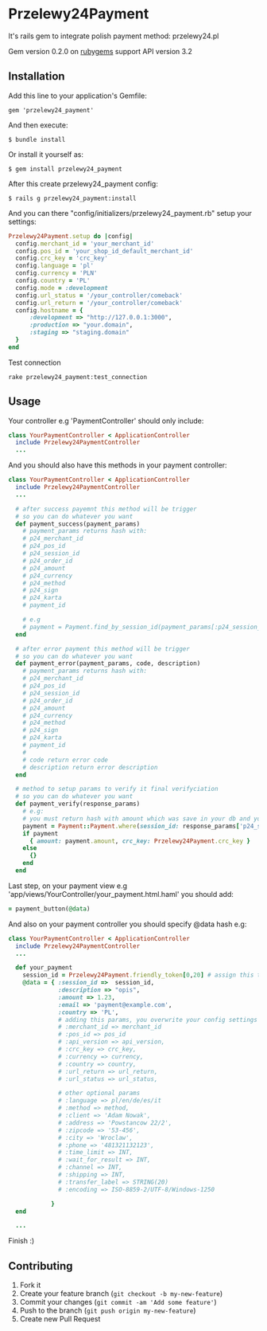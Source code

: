 # Przelewy24Payment

It's rails gem to integrate polish payment method: przelewy24.pl

Gem version 0.2.0 on [rubygems](https://rubygems.org/gems/przelewy24_payment) support API version 3.2

## Installation

Add this line to your application's Gemfile:

    gem 'przelewy24_payment'

And then execute:

    $ bundle install

Or install it yourself as:

    $ gem install przelewy24_payment

After this create przelewy24_payment config:

    $ rails g przelewy24_payment:install

And you can there "config/initializers/przelewy24_payment.rb" setup your settings:

```ruby
Przelewy24Payment.setup do |config|
  config.merchant_id = 'your_merchant_id'
  config.pos_id = 'your_shop_id_default_merchant_id'
  config.crc_key = 'crc_key'
  config.language = 'pl'
  config.currency = 'PLN'
  config.country = 'PL'
  config.mode = :development
  config.url_status = '/your_controller/comeback'
  config.url_return = '/your_controller/comeback'
  config.hostname = {
      :development => "http://127.0.0.1:3000",
      :production => "your.domain",
      :staging => "staging.domain"
  }
end

```

Test connection
```
rake przelewy24_payment:test_connection
```
## Usage

Your controller e.g 'PaymentController' should only include:

```ruby
class YourPaymentController < ApplicationController
  include Przelewy24PaymentController
  ...
```

And you should also have this methods in your payment controller:

```ruby
class YourPaymentController < ApplicationController
  include Przelewy24PaymentController
  ...

  # after success payemnt this method will be trigger
  # so you can do whatever you want
  def payment_success(payment_params)
    # payment_params returns hash with:
    # p24_merchant_id
    # p24_pos_id
    # p24_session_id
    # p24_order_id
    # p24_amount
    # p24_currency
    # p24_method
    # p24_sign
    # p24_karta
    # payment_id

    # e.g
    # payment = Payment.find_by_session_id(payment_params[:p24_session_id])
  end

  # after error payment this method will be trigger
  # so you can do whatever you want
  def payment_error(payment_params, code, description)
    # payment_params returns hash with:
    # p24_merchant_id
    # p24_pos_id
    # p24_session_id
    # p24_order_id
    # p24_amount
    # p24_currency
    # p24_method
    # p24_sign
    # p24_karta
    # payment_id
    #
    # code return error code
    # description return error description
  end

  # method to setup params to verify it final verifyciation
  # so you can do whatever you want
  def payment_verify(response_params)
    # e.g:
    # you must return hash with amount which was save in your db and your crc_key
    payment = Payment::Payment.where(session_id: response_params['p24_session_id']).first
    if payment
      { amount: payment.amount, crc_key: Przelewy24Payment.crc_key }
    else
      {}
    end
  end
```

Last step, on your payment view e.g 'app/views/YourController/your_payment.html.haml' you should add:

```ruby
= payment_button(@data)
```

And also on your payment controller you should specify @data hash e.g:

```ruby
class YourPaymentController < ApplicationController
  include Przelewy24PaymentController
  ...

  def your_payment
    session_id = Przelewy24Payment.friendly_token[0,20] # assign this to payment
    @data = { :session_id =>  session_id,
              :description => "opis",
              :amount => 1.23,
              :email => 'payment@example.com',
              :country => 'PL',
              # adding this params, you overwrite your config settings so this param is optional
              # :merchant_id => merchant_id
              # :pos_id => pos_id
              # :api_version => api_version,
              # :crc_key => crc_key,
              # :currency => currency,
              # :country => country,
              # :url_return => url_return,
              # :url_status => url_status,

              # other optional params
              # :language => pl/en/de/es/it
              # :method => method,
              # :client => 'Adam Nowak',
              # :address => 'Powstancow 22/2',
              # :zipcode => '53-456',
              # :city => 'Wroclaw',
              # :phone => '481321132123',
              # :time_limit => INT,
              # :wait_for_result => INT,
              # :channel => INT,
              # :shipping => INT,
              # :transfer_label => STRING(20)
              # :encoding => ISO-8859-2/UTF-8/Windows-1250

            }
  end

  ...

```

Finish :)

## Contributing

1. Fork it
2. Create your feature branch (`git checkout -b my-new-feature`)
3. Commit your changes (`git commit -am 'Add some feature'`)
4. Push to the branch (`git push origin my-new-feature`)
5. Create new Pull Request
